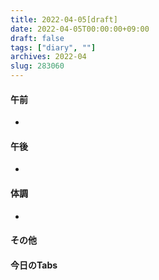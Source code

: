 ```yaml
---
title: 2022-04-05[draft]
date: 2022-04-05T00:00:00+09:00
draft: false
tags: ["diary", ""]
archives: 2022-04
slug: 283060
---
```

#### 午前
- 
#### 午後
- 
#### 体調
- 
#### その他
#### 今日のTabs